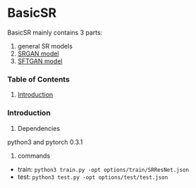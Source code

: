 # BasicSR

BasicSR mainly contains 3 parts:

1. general SR models
1. [SRGAN model](https://arxiv.org/abs/1609.04802)
1. [SFTGAN model](http://mmlab.ie.cuhk.edu.hk/projects/SFTGAN/)

### Table of Contents
1. [Introduction](#introduction)

### Introduction

1. Dependencies

python3 and pytorch 0.3.1

1. commands

* train: `python3 train.py -opt options/train/SRResNet.json`
* test: `python3 test.py -opt options/test/test.json`






